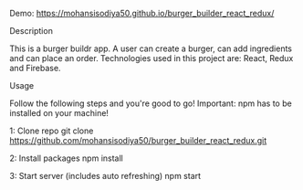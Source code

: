 Demo: https://mohansisodiya50.github.io/burger_builder_react_redux/

Description

This is a burger buildr app. A user can create a burger, can add ingredients and can place an order. Technologies used in this project are: React, Redux and Firebase.

Usage

Follow the following steps and you're good to go! Important: npm has to be installed on your machine!

1: Clone repo
git clone https://github.com/mohansisodiya50/burger_builder_react_redux.git

2: Install packages
npm install

3: Start server (includes auto refreshing)
npm start
